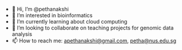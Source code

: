 - 👋 Hi, I’m @pethanakshi
- 👀 I’m interested in bioinformatics
- 🌱 I’m currently learning about cloud computing
- 💞️ I’m looking to collaborate on teaching projects for genomic data analysis
- 📫 How to reach me: apethanakshi@gmail.com, petha@nus.edu.sg

<!---
pethanakshi/pethanakshi is a ✨ special ✨ repository because its `README.md` (this file) appears on your GitHub profile.
You can click the Preview link to take a look at your changes.
--->
